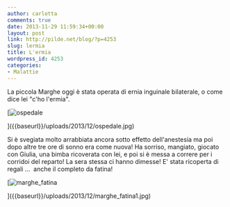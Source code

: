 ```yaml
---
author: carlotta
comments: true
date: 2013-11-29 11:59:34+00:00
layout: post
link: http://pilde.net/blog/?p=4253
slug: lermia
title: L'ermia
wordpress_id: 4253
categories:
- Malattie
---
```


La piccola Marghe oggi è stata operata di ernia inguinale bilaterale, o come dice lei "c'ho l'ermia".

[![ospedale]({{baseurl}}/uploads/2013/12/ospedale.jpg)


]({{baseurl}}/uploads/2013/12/ospedale.jpg)


Si è svegiata molto arrabbiata ancora sotto effetto dell'anestesia ma poi dopo altre tre ore di sonno era come nuova! Ha sorriso, mangiato, giocato con Giulia, una bimba ricoverata con lei, e poi si è messa a correre per i corridoi del reparto! La sera stessa ci hanno dimesse! E' stata ricoperta di regali ...  anche il completo da fatina!

[![marghe_fatina]({{baseurl}}/uploads/2013/12/marghe_fatina1.jpg)


]({{baseurl}}/uploads/2013/12/marghe_fatina1.jpg)





